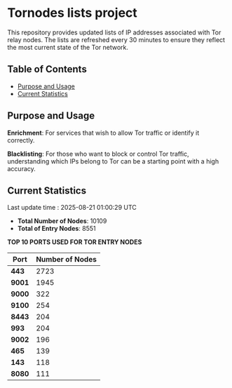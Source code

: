 # Tornodes lists project

This repository provides updated lists of IP addresses associated with Tor relay nodes. The lists are refreshed every 30 minutes to ensure they reflect the most current state of the Tor network.

## Table of Contents

- [Purpose and Usage](#purpose-and-usage)
- [Current Statistics](#current-statistics)


## Purpose and Usage

**Enrichment**: For services that wish to allow Tor traffic or identify it correctly.

**Blacklisting**: For those who want to block or control Tor traffic, understanding which IPs belong to Tor can be a starting point with a high accuracy.

## Current Statistics

Last update time : 2025-08-21 01:00:29 UTC

- **Total Number of Nodes**: 10109
- **Total of Entry Nodes**: 8551

**TOP 10 PORTS USED FOR TOR ENTRY NODES**

| **Port** | **Number of Nodes** |
|------|-----------------|
| **443**   | 2723  |
| **9001**   | 1945  |
| **9000**   | 322  |
| **9100**   | 254  |
| **8443**   | 204  |
| **993**   | 204  |
| **9002**   | 196  |
| **465**   | 139  |
| **143**   | 118  |
| **8080**   | 111  |

